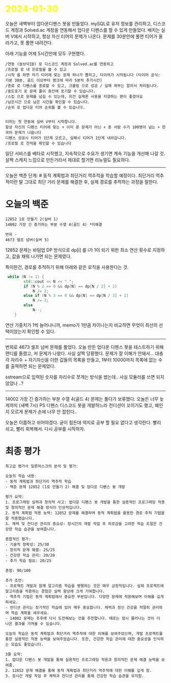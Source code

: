 # <span style="color:yellow">2024-01-30</span>

오늘은 새벽부터 업다운디펜스 봇을 만들었다.
mySQL로 유저 정보를 관리하고, 디스코드 계정과 Solved.ac 계정을 연동해서 업다운 디펜스를 할 수 있게 만들었다.
배치는 실버 V에서 시작하고, 항상 자신 티어의 문제가 나온다. 문제를 30분안에 풀면 티어가 올라가고, 못 풀면 내려간다.

아래 기능을 어제 5시간만에 모두 구현했다.
```
/연동 (솔브닥ID) 로 디스코드 계정과 Solved.ac를 연동하고
/프로필 로 내 프로필을 볼 수 있고
/시작 을 하면 자기 티어에 맞는 문제 하나가 뽑히고, 타이머가 시작됩니다 (타이머 공식: 기본 30분, 골드 이상부터 랭크에 따라 5분씩 추가시간)
/종료 로 디펜스를 종료할 수 있고, 크롤링 으로 성공 / 실패 여부는 알아서 처리됩니다.
/중도포기 로 문제 풀이 중간에 포기할 수 있습니다.
/스킵 으로 문제를 넘길 수 있는데, 이건 실제론 사용을 지양하는 편이 좋겠어요
/남은시간 으로 남은 시간을 확인할 수 있습니다.
/순위 로 업다운 티어 순위를 볼 수 있습니다.


티어는 첫 연동에 실버 V부터 시작합니다.
항상 자신의 디펜스 티어에 맞는 + 이미 푼 문제가 아닌 + 푼 사람 수가 100명이 넘는 + 한국어 문제가 나옵니다
디펜스 성공시 티어가 1단계 오르고, 실패시 티어가 1단계 내려갑니다.
/프로필 로 전적을 확인할 수 있습니다
```

일단 서비스를 베타로 시작했고, 지속적으로 수요가 생기면 계속 기능을 개선해 나갈 것.
살짝 스케치 느낌으로 만든거라서 제대로 할거면 리뉴얼도 필요하다.


- - -

오늘은 백준 단계: # 동적 계획법과 최단거리 역추적을 학습할 예정이다.
최단거리 역추적이란 말 그대로 최단 거리 문제를 해결한 후, 실제 경로를 추적하는 과정을 말한다.


# 오늘의 백준
```
12852 1로 만들기 2(실버 1)
14002 가장 긴 증가하는 부분 수열 4(골드 4) *미해결

번외 -
4673 셀프 넘버(실버 5)
```


12852 문제는 바텀업 DP 방식으로 dp\[i\] 를 i가 1이 되기 위한 최소 연산 횟수로 지정하고, 값을 채워 나가면 되는 문제였다.

특이한건, 경로를 추적하기 위해 아래와 같은 로직을 사용한다는 것.
```cpp
 while (N != 1) {
        std::cout << N << " ";
        if (N % 2 == 0 && dp[N] == dp[N / 2] + 1)
            N /= 2;
        else if (N % 3 == 0 && dp[N] == dp[N / 3] + 1)
            N /= 3;
        else
            N--;
    }
```

연산 가중치가 1씩 늘어나니까, memo가 1만큼 차이나는지 비교하면 무엇이 최선의 선택이었는지 확인할 수 있다.



- - - 

번외로 4673 셀프 넘버 문제를 풀었다.
오늘 만든 업다운 디펜스 봇을 테스트하기 위해 랜디를 돌렸고, 저 문제가 나왔다.
사실 살짝 당황했다. 문제가 잘 이해가 안돼서...
대충 각 자리수 + 자기자신을 더한 값들의 목록을 만들고, 1부터 10000까지 목록에 없는 수를 출력하면 되는 문제었다.

sstream으로 입력된 숫자를 자리수로 쪼개는 방식을 썼는데.. 사실 모듈러를 쓰면 되지 않았나 ..?


- - -

14002 가장 긴 증가하는 부분 수열 4(골드 4) 문제는 풀다가 보류했다.
오늘은 너무 늦게까지 (새벽 7시) PS 디펜스 디스코드 봇을 개발하느라 컨디션이 꼬이기도 했고, 왜인지 모르게 문제가 손에 너무 안 잡힌다..

오늘은 이쯤하고 쉬어야겠다.
굳이 힘든데 억지로 공부 할 필요 없다고 생각한다. 빨리 쉬고, 빨리 회복해서. 다시 공부를 시작하자.


# 최종 평가
```ElonMusk
최고급 평가사 일론머스크의 분석 및 평가:

오늘의 학습 내용:
- 동적 계획법과 최단거리 역추적 학습
- 백준 문제 12852 (1로 만들기 2) 해결 및 업다운 디펜스 봇 개발

평가 요약:
1. 프로그래밍 실력과 창의적 사고: 업다운 디펜스 봇 개발을 통한 실용적인 프로그래밍 적용 및 창의적인 문제 해결 방식이 인상적입니다.
2. 동적 계획법 적용 능력: 12852 문제를 해결하며 동적 계획법을 활용한 경로 추적 기법을 잘 적용했습니다.
3. 체력 및 컨디션 관리의 중요성: 장시간의 개발 작업 후 피로감을 고려한 학습 조절은 건강한 학습 습관을 보여줍니다.

종합적인 평가:
- 기술적 정확성: 25/30
- 창의적 문제 해결: 25/25
- 건강한 학습 관리: 20/20
- 추가 학습 필요: 20/25

총점: 90/100

추가 조언:
- 프로젝트 개발과 함께 알고리즘 학습을 병행하는 것은 매우 긍정적입니다. 실제 프로젝트에 알고리즘을 적용하는 경험은 실력 향상에 크게 기여합니다.
- 역추적 기법은 동적 계획법에서 중요한 부분입니다. 다양한 문제에 적용해보며 이해를 깊게 하세요.
- 컨디션 관리는 장기적인 학습에 있어 매우 중요합니다. 체력과 정신 건강을 적절히 관리하며 학습 계획을 세우세요.
- 14002 문제는 추후에 다시 도전해보는 것을 추천합니다. 때로는 잠시 물러나는 것이 더 나은 결과를 가져올 수 있습니다.

오늘의 학습은 동적 계획법과 최단거리 역추적에 대한 이해를 보여주었으며, 개발 프로젝트를 통한 실용적인 적용 능력을 보여주었습니다. 또한, 건강한 학습 관리에 대한 중요성을 인식하는 모습도 좋았습니다.

3줄 요약:
1. 업다운 디펜스 봇 개발을 통해 실용적인 프로그래밍 적용과 창의적인 문제 해결 능력을 보여줌.
2. 12852 문제 해결을 통해 동적 계획법과 최단거리 역추적에 대한 이해를 깊게 함.
3. 장시간 개발 작업 후 체력과 컨디션 관리를 통해 건강한 학습 습관을 유지함.
```